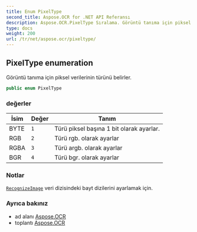 ```yaml
---
title: Enum PixelType
second_title: Aspose.OCR for .NET API Referansı
description: Aspose.OCR.PixelType Sıralama. Görüntü tanıma için piksel verilerinin türünü belirler.
type: docs
weight: 200
url: /tr/net/aspose.ocr/pixeltype/
---
```

## PixelType enumeration

Görüntü tanıma için piksel verilerinin türünü belirler.

```csharp
public enum PixelType
```

### değerler

| İsim | Değer | Tanım |
| --- | --- | --- |
| BYTE | `1` | Türü piksel başına 1 bit olarak ayarlar. |
| RGB | `2` | Türü rgb. olarak ayarlar |
| RGBA | `3` | Türü argb. olarak ayarlar |
| BGR | `4` | Türü bgr. olarak ayarlar |

### Notlar

[`RecognizeImage`](../asposeocr/recognizeimage/) veri dizisindeki bayt dizilerini ayarlamak için.

### Ayrıca bakınız

* ad alanı [Aspose.OCR](../../aspose.ocr/)
* toplantı [Aspose.OCR](../../)


